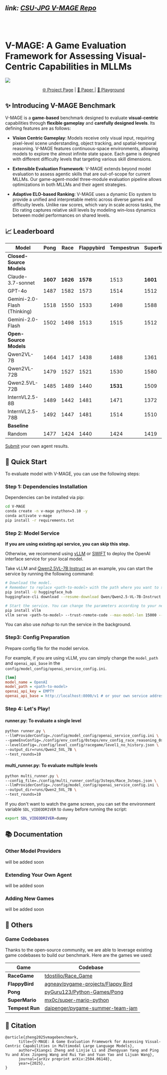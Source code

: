 *link:* [*CSU-JPG V-MAGE Repo*](https://github.com/CSU-JPG/V-MAGE)
---
<br>
<br>

# V-MAGE: A Game Evaluation Framework for Assessing Visual-Centric Capabilities in MLLMs


![](./docs/static/images/overview_5_15.png)


<p align="center">
   <a href="https://csu-jpg.github.io/V-MAGE/" target="_blank">🌐 Project Page</a> | <a href="https://arxiv.org/abs/2504.06148" target="_blank">📃 Paper </a> | <a href="" target="_blank">🤗 Playground </a> 
</p>


## ✨ Introducing **V-MAGE Benchmark**

V-MAGE is a **game-based** benchmark designed to evaluate **visual-centric** capabilities through **flexible gameplay** and **carefully designed levels**. Its defining features are as follows:
  

- **Vision Centric Gameplay**: Models receive only visual input, requiring pixel-level scene understanding, object tracking, and spatial-temporal reasoning. V-MAGE features continuous-space environments, allowing models to explore the almost infinite state space. Each game is deigned with different difficulty levels that targeting various skill dimensions.
- **Extensible Evaluation Framework**: 
V-MAGE extends beyond model evaluation to assess agentic skills that are out-of-scope for current MLLMs. Our game-agent-model three-module evaluation pipeline allows optimizations in both MLLMs and their agent strategies.

- **Adaptive ELO-based Ranking**: 
V-MAGE uses a dynamic Elo system to provide a unified and interpretable metric across diverse games and difficulty levels. Unlike raw scores, which vary in scale across tasks, the Elo rating captures relative skill levels by modeling win–loss dynamics between model performances on shared levels. 


## 📈 Leaderboard 

| Model                  | Pong | Race | Flappybird | Tempestrun | SuperMario | Average |
|------------------------|------|------|------------|------------|------------|---------|
| **Closed-Source Models** |      |      |            |            |            |         |
| Claude-3.7-sonnet      | **1607** | **1626** | **1578**       | 1513       | **1601**       | **1591**    |
| GPT-4o                 | 1487 | 1582 | 1573       | 1514       | 1512       | 1526    |
| Gemini-2.0-Flash (Thinking)| 1518 | 1550 | 1533       | 1498       | 1588       | 1553    |
| Gemini-2.0-Flash       | 1502 | 1498 | 1513       | 1515       | 1512       | 1510    |
| **Open-Source Models** |      |      |            |            |            |         |
| Qwen2VL-7B             | 1464 | 1417 | 1438       | 1488       | 1361       | 1412    |
| Qwen2VL-72B            | 1479 | 1527 | 1521       | 1530       | 1580       | 1543    |
| Qwen2.5VL-72B          | 1485 | 1489 | 1440       | **1531**       | 1509       | 1494    |
| InternVL2.5-8B         | 1489 | 1442 | 1481       | 1471       | 1372       | 1428    |
| InternVL2.5-78B        | 1492 | 1447 | 1481       | 1514       | 1510       | 1510    |
| **Baseline** |      |      |            |            |            |         |
| Random                 | 1477 | 1424 | 1440       | 1424       | 1419       | 1431    |

[Submit](https://github.com/fengxin-zhxx/V-MAGE-Results) your own agent results.

## 🚀 Quick Start

<!-- 启动Evaluation -->
To evaluate model with V-MAGE, you can use the following steps:

### Step 1: Dependencies Installation

Dependencies can be installed via pip:

```bash
cd V-MAGE
conda create -n v-mage python=3.10 -y
conda activate v-mage
pip install -r requirements.txt
```

<!-- 准备模型服务 -->
### Step 2: Model Service

<!-- 如果使用API服务，可以跳过此步骤 -->

**If you are using existing api service, you can skip this step.**

<!-- 我们推荐使用 vLLM 部署 Openai 接口的服务， -->
Otherwise, we recommend using [vLLM](https://github.com/vllm-project/vllm) or [SWIFT](https://github.com/modelscope/ms-swift) to deploy the OpenAI interface service for your local model.


Take vLLM and [Qwen2.5VL-7B Instruct](https://huggingface.co/Qwen/Qwen2.5-VL-7B-Instruct) as an example, you can start the service by running the following command:


```bash
# Download the model. 
# Remember to replace <path-to-model> with the path where you want to save the model.
pip install -U huggingface_hub
huggingface-cli download --resume-download Qwen/Qwen2.5-VL-7B-Instruct --local-dir <path-to-model>

# Start the service. You can change the parameters according to your needs.
pip install vllm
vllm serve <path-to-model> --trust-remote-code --max-model-len 15000 --limit-mm-per-prompt image=6 --port 8000 --gpu-memory-utilization 0.90 --tensor-parallel-size 2

```

You can also use *nohup* to run the service in the background.

### Step3: Config Preparation

Prepare config file for the model service. 

For example, if you are using vLLM, you can simply change the `model_path` and `openai_api_base` in the `config/model_config/openai_service_config.ini`.

```ini
[lmm]
model_name = OpenAI
model_path = <path-to-model>
openai_api_key = EMPTY
openai_api_base = http://localhost:8000/v1 # or your own service address
```

### Step 4: Let's Play!

#### runner.py: To evaluate a single level

```bash
python runner.py \
--llmProviderConfig=./config/model_config/openai_service_config.ini \
--gameEnvConfig=./config/env_config/0steps/env_config_race_reasoning_0steps.json \
--levelConfig=./config/level_config/racegame/level1_no_history.json \
--output_dir=runs/Qwen2_5VL_7B \
--test_rounds=10
```

#### multi_runner.py: To evaluate multiple levels

```bash
python multi_runner.py \
--config_file=./config/multi_runner_config/3steps/Race_3steps.json \
--llmProviderConfig=./config/model_config/openai_service_config.ini \
--output_dir=runs/Qwen2_5VL_7B \
--test_rounds=10
```

If you don't want to watch the game screen, you can set the environment variable `SDL_VIDEODRIVER` to `dummy` before running the script:

```bash
export SDL_VIDEODRIVER=dummy
```

## 📚 Documentation

### Other Model Providers

will be added soon

<!-- 拓展Agent -->
### Extending Your Own Agent

will be added soon

<!-- 接入新的游戏 -->
### Adding New Games

will be added soon


## 🔗 Others

### Game Codebases

Thanks to the open-source community, we are able to leverage existing game codebases to build our benchmark. Here are the games we used:

| Game  | Codebase |
| --- | --- |
| **RaceGame** | [tdostilio/Race_Game](https://github.com/tdostilio/Race_Game)
| **FlappyBird** | [agneay/pygame-projects/Flappy Bird](https://github.com/agneay/pygame-projects/tree/master/Flappy%20Bird)
| **Pong** | [pyGuru123/Python-Games/Pong](https://github.com/pyGuru123/Python-Games/tree/master/Pong)
| **SuperMario** | [mx0c/super-mario-python](https://github.com/mx0c/super-mario-python)
| **Tempest Run** | [daipenger/pygame-summer-team-jam](https://github.com/davidpendergast/pygame-summer-team-jam)


## 📜 Citation

```
@article{zheng2025vmagebenchmark,
      title={V-MAGE: A Game Evaluation Framework for Assessing Visual-Centric Capabilities in Multimodal Large Language Models}, 
      author={Xiangxi Zheng and Linjie Li and Zhengyuan Yang and Ping Yu and Alex Jinpeng Wang and Rui Yan and Yuan Yao and Lijuan Wang},
      journal={arXiv preprint arXiv:2504.06148},
      year={2025},
}
```


